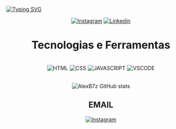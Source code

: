 [![Typing SVG](https://readme-typing-svg.herokuapp.com/?color=eeff01&size=35&center=true&vCenter=true&width=1000&lines=Hey+there!+I'm+Alex+Bruno;science+and+technology+student+:%29)](https://git.io/typing-svg)

<div align="center">

[![Instagram](https://img.shields.io/badge/Instagram-eeff01?style=for-the-badge&logo=instagram&logoColor=black)](https://www.instagram.com/alexb7z/)
[![Linkedin](https://img.shields.io/badge/LinkedIn-eeff01?style=for-the-badge&logo=linkedin&logoColor=black)](https://www.linkedin.com/in/alexb7z/)

<h1>Tecnologias e Ferramentas</h1><br>
  
<img alt="HTML" src="https://img.shields.io/badge/HTML5-eeff01?style=for-the-badge&logo=html5&logoColor=black"/>
<img alt="CSS" src="https://img.shields.io/badge/CSS3-eeff01?style=for-the-badge&logo=css3&logoColor=black"/>
<img alt="JAVASCRIPT" src="https://img.shields.io/badge/JavaScript-eeff01?style=for-the-badge&logo=javascript&logoColor=black"/>
<img alt="VSCODE" src="https://img.shields.io/badge/VSCode-eeff01?style=for-the-badge&logo=visual%20studio%20code&logoColor=black"/>  
  
<br>![AlexB7z GitHub stats](https://github-readme-stats.vercel.app/api?username=alexb7z&show_icons=true&theme=dark)<br>
  
## EMAIL<br>
  [![Instagram](https://img.shields.io/badge/Gmail-eeff01?style=for-the-badge&logo=gmail&logoColor=black)](mailto:alexbrunoduarte@gmail.com)
</div>
